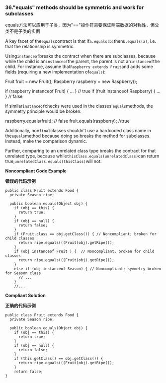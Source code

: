 
### 36."equals" methods should be symmetric and work for subclasses

equals方法可以应用于子类，因为"=="操作符需要保证两端数据的对称性，但父类不是子类的实例


A key facet of the`equals`contract is that if`a.equals(b)`then`b.equals(a)`, i.e. that the relationship is symmetric.

Using`instanceof`breaks the contract when there are subclasses, because while the child is an`instanceof`the parent, the parent is not an`instanceof`the child. For instance, assume that`Raspberry extends Fruit`and adds some fields (requiring a new implementation of`equals`):

Fruit fruit = new Fruit();
Raspberry raspberry = new Raspberry();

if (raspberry instanceof Fruit) { ... } // true
if (fruit instanceof Raspberry) { ... } // false

If similar`instanceof`checks were used in the classes'`equals`methods, the symmetry principle would be broken:

raspberry.equals(fruit); // false
fruit.equals(raspberry); //true

Additionally, non`final`classes shouldn't use a hardcoded class name in the`equals`method because doing so breaks the method for subclasses. Instead, make the comparison dynamic.

Further, comparing to an unrelated class type breaks the contract for that unrelated type, because while`thisClass.equals(unrelatedClass)`can return true,`unrelatedClass.equals(thisClass)`will not.

**Noncompliant Code Example**

**错误的代码示例**

```
public class Fruit extends Food {
  private Season ripe;

  public boolean equals(Object obj) {
    if (obj == this) {
      return true;
    }
    if (obj == null) {
      return false;
    }
    if (Fruit.class == obj.getClass()) { // Noncompliant; broken for child classes
      return ripe.equals(((Fruit)obj).getRipe());
    }
    if (obj instanceof Fruit ) {  // Noncompliant; broken for child classes
      return ripe.equals(((Fruit)obj).getRipe());
    }
    else if (obj instanceof Season) { // Noncompliant; symmetry broken for Season class
      // ...
    }
    //...
```


**Compliant Solution**

**正确的代码示例**

```
public class Fruit extends Food {
  private Season ripe;

  public boolean equals(Object obj) {
    if (obj == this) {
      return true;
    }
    if (obj == null) {
      return false;
    }
    if (this.getClass() == obj.getClass()) {
      return ripe.equals(((Fruit)obj).getRipe());
    }
    return false;
}
```


